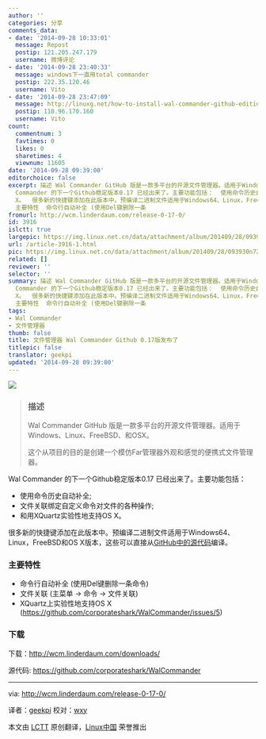 ```yaml
---
author: ''
categories: 分享
comments_data:
- date: '2014-09-28 10:33:01'
  message: Repost
  postip: 121.205.247.179
  username: 微博评论
- date: '2014-09-28 23:40:33'
  message: windows下一直用total commander
  postip: 222.35.120.46
  username: Vito
- date: '2014-09-28 23:47:09'
  message: http://linuxg.net/how-to-install-wal-commander-github-edition-0-17-0-on-the-most-popular-linux-systems/
  postip: 110.96.170.160
  username: Vito
count:
  commentnum: 3
  favtimes: 0
  likes: 0
  sharetimes: 4
  viewnum: 11605
date: '2014-09-28 09:39:00'
editorchoice: false
excerpt: 描述 Wal Commander GitHub 版是一款多平台的开源文件管理器。适用于Windows、Linux、FreeBSD、和OSX。 这个从项目的目的是创建一个模仿Far管理器外观和感觉的便携式文件管理器。  Wal
  Commander 的下一个Github稳定版本0.17 已经出来了。主要功能包括：  使用命令历史自动补全; 文件关联绑定自定义命令对文件的各种操作; 和用XQuartz实验性地支持OS
  X。  很多新的快捷键添加在此版本中。预编译二进制文件适用于Windows64、Linux，FreeBSD和OS X版本，这些可以直接从GitHub中的源代码编译。
  主要特性  命令行自动补全 (使用Del键删除一条
fromurl: http://wcm.linderdaum.com/release-0-17-0/
id: 3916
islctt: true
largepic: https://img.linux.net.cn/data/attachment/album/201409/28/093930n72blaew5wwoz99r.png
url: /article-3916-1.html
pic: https://img.linux.net.cn/data/attachment/album/201409/28/093930n72blaew5wwoz99r.png.thumb.jpg
related: []
reviewer: ''
selector: ''
summary: 描述 Wal Commander GitHub 版是一款多平台的开源文件管理器。适用于Windows、Linux、FreeBSD、和OSX。 这个从项目的目的是创建一个模仿Far管理器外观和感觉的便携式文件管理器。  Wal
  Commander 的下一个Github稳定版本0.17 已经出来了。主要功能包括：  使用命令历史自动补全; 文件关联绑定自定义命令对文件的各种操作; 和用XQuartz实验性地支持OS
  X。  很多新的快捷键添加在此版本中。预编译二进制文件适用于Windows64、Linux，FreeBSD和OS X版本，这些可以直接从GitHub中的源代码编译。
  主要特性  命令行自动补全 (使用Del键删除一条
tags:
- Wal Commander
- 文件管理器
thumb: false
title: 文件管理器 Wal Commander Github 0.17版发布了
titlepic: false
translator: geekpi
updated: '2014-09-28 09:39:00'
---
```


![](/data/attachment/album/201409/28/093930n72blaew5wwoz99r.png)



> 
> ### 描述
> 
> 
> Wal Commander GitHub 版是一款多平台的开源文件管理器。适用于Windows、Linux、FreeBSD、和OSX。
> 
> 
> 这个从项目的目的是创建一个模仿Far管理器外观和感觉的便携式文件管理器。
> 
> 
> 


Wal Commander 的下一个Github稳定版本0.17 已经出来了。主要功能包括：


* 使用命令历史自动补全;
* 文件关联绑定自定义命令对文件的各种操作;
* 和用XQuartz实验性地支持OS X。


很多新的快捷键添加在此版本中。预编译二进制文件适用于Windows64、Linux，FreeBSD和OS X版本，这些可以直接从[GitHub中的源代码](https://github.com/corporateshark/WalCommander/releases)编译。


### 主要特性


* 命令行自动补全 (使用Del键删除一条命令)
* 文件关联 (主菜单 -> 命令 -> 文件关联)
* XQuartz上实验性地支持OS X (<https://github.com/corporateshark/WalCommander/issues/5>)


### 下载


下载：<http://wcm.linderdaum.com/downloads/>


源代码: <https://github.com/corporateshark/WalCommander>




---


via: <http://wcm.linderdaum.com/release-0-17-0/>


译者：[geekpi](https://github.com/geekpi) 校对：[wxy](https://github.com/wxy)


本文由 [LCTT](https://github.com/LCTT/TranslateProject) 原创翻译，[Linux中国](http://linux.cn/) 荣誉推出